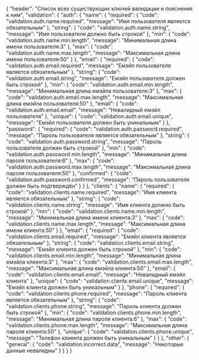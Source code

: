 {
  "header": "Список всех существующих ключей валидации и пояснения к ним",
  "validation":
  {
    "auth":
    {
      "name":
      {
        "required":
        {
          "code": "validation.auth.name.required",
          "message": "Имя пользователя является обязательным"
        },
        "string":
        {
          "code": "validation.auth.name.string",
          "message": "Имя пользователя должно быть строкой"
        },
        "min":
        {
          "code": "validation.auth.name.min.length",
          "message": "Минимальная длина имени пользователя:3"
        },
        "max":
        {
          "code": "validation.auth.name.max.length",
          "message": "Максимальная длина имени пользователя:50"
        }
      },
      "email":
      {
        "required":
        {
          "code": "validation.auth.email.required",
          "message": "Емэйл пользователя является обязательным"
        },
        "string":
        {
          "code": "validation.auth.email.string",
          "message": "Емэйл пользователя должен быть строкой"
        },
        "min":
        {
          "code": "validation.auth.email.min.length",
          "message": "Минимальная длина емэйла пользователя:3"
        },
        "max":
        {
          "code": "validation.auth.email.max.length",
          "message": "Максимальная длина емэйла пользователя:50"
        },
        "email":
        {
          "code": "validation.auth.email.email",
          "message": "Невалидный емэйл пользователя"
        },
        "unique":
        {
          "code": "validation.auth.email.unique",
          "message": "Емэйл пользователя должен быть уникальным"
        }
      },
      "password":
      {
        "required":
        {
          "code": "validation.auth.password.required",
          "message": "Пароль пользователя является обязательным"
        },
        "string":
        {
          "code": "validation.auth.password.string",
          "message": "Пароль пользователя должен быть строкой"
        },
        "min":
        {
          "code": "validation.auth.password.min.length",
          "message": "Минимальная длина пароля пользователя:6"
        },
        "max":
        {
          "code": "validation.auth.password.max.length",
          "message": "Максимальная длина пароля пользователя:50"
        },
        "confirmed":
        {
          "code": "validation.auth.password.confirmed",
          "message": "Пароль пользователя должен быть подтверждён"
        }
      }
    },
    "clients":
    {
      "name":
      {
        "required":
        {
          "code": "validation.clients.name.required",
          "message": "Имя клиента является обязательным"
        },
        "string":
        {
          "code": "validation.clients.name.string",
          "message": "Имя клиента должно быть строкой"
        },
        "min":
        {
          "code": "validation.clients.name.min.length",
          "message": "Минимальная длина имени клиента:3"
        },
        "max":
        {
          "code": "validation.clients.name.max.length",
          "message": "Максимальная длина имени клиента:50"
        }
      },
      "email":
      {
        "required":
        {
          "code": "validation.clients.email.required",
          "message": "Емэйл клиента является обязательным"
        },
        "string":
        {
          "code": "validation.clients.email.string",
          "message": "Емэйл клиента должен быть строкой"
        },
        "min":
        {
          "code": "validation.clients.email.min.length",
          "message": "Минимальная длина емэйла клиента:3"
        },
        "max":
        {
          "code": "validation.clients.email.max.length",
          "message": "Максимальная длина емэйла клиента:50"
        },
        "email":
        {
          "code": "validation.clients.email.email",
          "message": "Невалидный емэйл клиента"
        },
        "unique":
        {
          "code": "validation.clients.email.unique",
          "message": "Емэйл клиента должен быть уникальным"
        }
      },
      "phone":
      {
        "required":
        {
          "code": "validation.clients.phone.required",
          "message": "Пароль клиента является обязательным"
        },
        "string":
        {
          "code": "validation.clients.phone.string",
          "message": "Пароль клиента должен быть строкой"
        },
        "min":
        {
          "code": "validation.clients.phone.min.length",
          "message": "Минимальная длина пароля клиента:6"
        },
        "max":
        {
          "code": "validation.clients.phone.max.length",
          "message": "Максимальная длина пароля клиента:50"
        },
        "unique":
        {
          "code": "validation.clients.phone.unique",
          "message": "Телефон клиента должен быть уникальным"
        }
      }
    },
    "other":
    {
      "general":
      {
        "code": "validation.incorrect.data",
        "message": "Некоторые данные невалидны"
      }
    }
  }
}